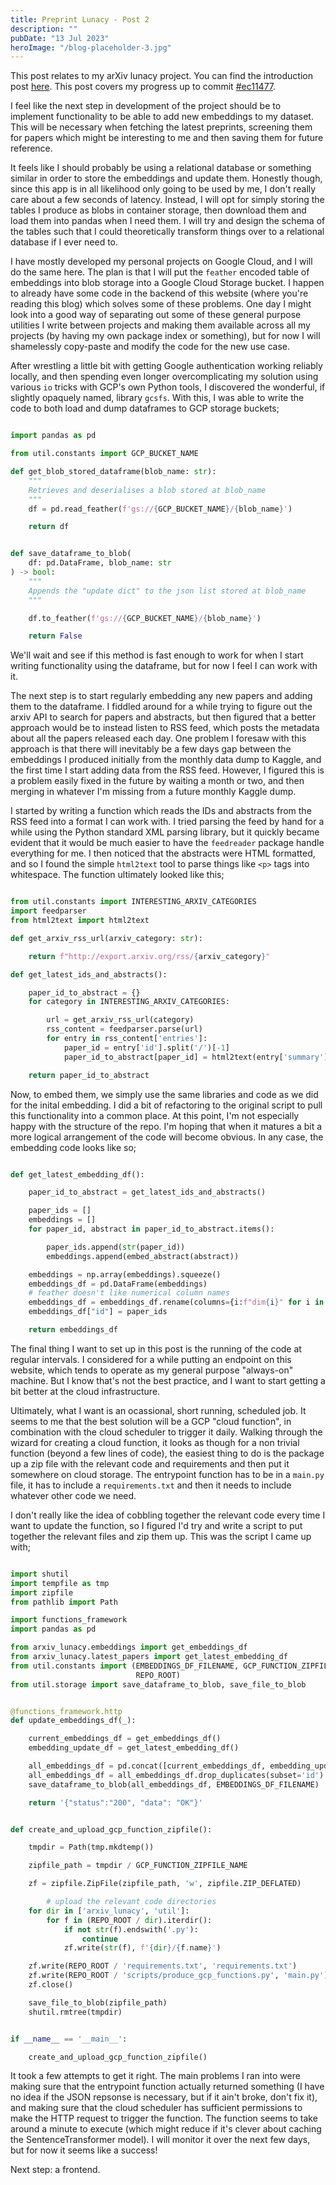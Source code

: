 ```yaml
---
title: Preprint Lunacy - Post 2
description: ""
pubDate: "13 Jul 2023"
heroImage: "/blog-placeholder-3.jpg"
---
```


This post relates to my arXiv lunacy project. You can find the introduction post [here](https://jimbarrett.phd/blog/6). This post covers my progress up to commit [#ec11477](https://github.com/jimbarrett27/arxiv-lunacy/commit/ec114777cfb5da2f6d79e965105c67e353a134ab).

I feel like the next step in development of the project should be to implement functionality to be able to add new embeddings to my dataset. This will be necessary when fetching the latest preprints, screening them for papers which might be interesting to me and then saving them for future reference.

It feels like I should probably be using a relational database or something similar in order to store the embeddings and update them. Honestly though, since this app is in all likelihood only going to be used by me, I don't really care about a few seconds of latency. Instead, I will opt for simply storing the tables I produce as blobs in container storage, then download them and load them into pandas when I need them. I will try and design the schema of the tables such that I could theoretically transform things over to a relational database if I ever need to.

I have mostly developed my personal projects on Google Cloud, and I will do the same here. The plan is that I will put the `feather` encoded table of embeddings into blob storage into a Google Cloud Storage bucket. I happen to already have some code in the backend of this website (where you're reading this blog) which solves some of these problems. One day I might look into a good way of separating out some of these general purpose utilities I write between projects and making them available across all my projects (by having my own package index or something), but for now I will shamelessly copy-paste and modify the code for the new use case.

After wrestling a little bit with getting Google authentication working reliably locally, and then spending even longer overcomplicating my solution using various `io` tricks with GCP's own Python tools, I discovered the wonderful, if slightly opaquely named, library `gcsfs`. With this, I was able to write the code to both load and dump dataframes to GCP storage buckets;

```python

import pandas as pd

from util.constants import GCP_BUCKET_NAME

def get_blob_stored_dataframe(blob_name: str):
    """
    Retrieves and deserialises a blob stored at blob_name
    """
    df = pd.read_feather(f'gs://{GCP_BUCKET_NAME}/{blob_name}')

    return df


def save_dataframe_to_blob(
    df: pd.DataFrame, blob_name: str
) -> bool:
    """
    Appends the "update dict" to the json list stored at blob_name
    """

    df.to_feather(f'gs://{GCP_BUCKET_NAME}/{blob_name}')

    return False

```

We'll wait and see if this method is fast enough to work for when I start writing functionality using the dataframe, but for now I feel I can work with it.

The next step is to start regularly embedding any new papers and adding them to the dataframe. I fiddled around for a while trying to figure out the arxiv API to search for papers and abstracts, but then figured that a better approach would be to instead listen to RSS feed, which posts the metadata about all the papers released each day. One problem I foresaw with this approach is that there will inevitably be a few days gap between the embeddings I produced initially from the monthly data dump to Kaggle, and the first time I start adding data from the RSS feed. However, I figured this is a problem easily fixed in the future by waiting a month or two, and then merging in whatever I'm missing from a future monthly Kaggle dump.

I started by writing a function which reads the IDs and abstracts from the RSS feed into a format I can work with. I tried parsing the feed by hand for a while using the Python standard XML parsing library, but it quickly became evident that it would be much easier to have the `feedreader` package handle everything for me. I then noticed that the abstracts were HTML formatted, and so I found the simple `html2text` tool to parse things like `<p>` tags into whitespace. The function ultimately looked like this;

```python

from util.constants import INTERESTING_ARXIV_CATEGORIES
import feedparser
from html2text import html2text

def get_arxiv_rss_url(arxiv_category: str):

    return f"http://export.arxiv.org/rss/{arxiv_category}"

def get_latest_ids_and_abstracts():

    paper_id_to_abstract = {}
    for category in INTERESTING_ARXIV_CATEGORIES:

        url = get_arxiv_rss_url(category)
        rss_content = feedparser.parse(url)
        for entry in rss_content['entries']:
            paper_id = entry['id'].split('/')[-1]
            paper_id_to_abstract[paper_id] = html2text(entry['summary'])

    return paper_id_to_abstract

```

Now, to embed them, we simply use the same libraries and code as we did for the inital embedding. I did a bit of refactoring to the original script to pull this functionality into a common place. At this point, I'm not especially happy with the structure of the repo. I'm hoping that when it matures a bit a more logical arrangement of the code will become obvious. In any case, the embedding code looks like so;

```python

def get_latest_embedding_df():

    paper_id_to_abstract = get_latest_ids_and_abstracts()

    paper_ids = []
    embeddings = []
    for paper_id, abstract in paper_id_to_abstract.items():

        paper_ids.append(str(paper_id))
        embeddings.append(embed_abstract(abstract))

    embeddings = np.array(embeddings).squeeze()
    embeddings_df = pd.DataFrame(embeddings)
    # feather doesn't like numerical column names
    embeddings_df = embeddings_df.rename(columns={i:f"dim{i}" for i in embeddings_df.columns})
    embeddings_df["id"] = paper_ids

    return embeddings_df

```

The final thing I want to set up in this post is the running of the code at regular intervals. I considered for a while putting an endpoint on this website, which tends to operate as my general purpose "always-on" machine. But I know that's not the best practice, and I want to start getting a bit better at the cloud infrastructure.

Ultimately, what I want is an ocassional, short running, scheduled job. It seems to me that the best solution will be a GCP "cloud function", in combination with the cloud scheduler to trigger it daily. Walking through the wizard for creating a cloud function, it looks as though for a non trivial function (beyond a few lines of code), the easiest thing to do is the package up a zip file with the relevant code and requirements and then put it somewhere on cloud storage. The entrypoint function has to be in a `main.py` file, it has to include a `requirements.txt` and then it needs to include whatever other code we need.

I don't really like the idea of cobbling together the relevant code every time I want to update the function, so I figured I'd try and write a script to put together the relevant files and zip them up. This was the script I came up with;

```python

import shutil
import tempfile as tmp
import zipfile
from pathlib import Path

import functions_framework
import pandas as pd

from arxiv_lunacy.embeddings import get_embeddings_df
from arxiv_lunacy.latest_papers import get_latest_embedding_df
from util.constants import (EMBEDDINGS_DF_FILENAME, GCP_FUNCTION_ZIPFILE_NAME,
                            REPO_ROOT)
from util.storage import save_dataframe_to_blob, save_file_to_blob


@functions_framework.http
def update_embeddings_df(_):

    current_embeddings_df = get_embeddings_df()
    embedding_update_df = get_latest_embedding_df()

    all_embeddings_df = pd.concat([current_embeddings_df, embedding_update_df])
    all_embeddings_df = all_embeddings_df.drop_duplicates(subset='id').reset_index().drop(columns='index')
    save_dataframe_to_blob(all_embeddings_df, EMBEDDINGS_DF_FILENAME)

    return '{"status":"200", "data": "OK"}'


def create_and_upload_gcp_function_zipfile():

    tmpdir = Path(tmp.mkdtemp())

    zipfile_path = tmpdir / GCP_FUNCTION_ZIPFILE_NAME

    zf = zipfile.ZipFile(zipfile_path, 'w', zipfile.ZIP_DEFLATED)

        # upload the relevant code directories
    for dir in ['arxiv_lunacy', 'util']:
        for f in (REPO_ROOT / dir).iterdir():
            if not str(f).endswith('.py'):
                continue
            zf.write(str(f), f'{dir}/{f.name}')

    zf.write(REPO_ROOT / 'requirements.txt', 'requirements.txt')
    zf.write(REPO_ROOT / 'scripts/produce_gcp_functions.py', 'main.py')
    zf.close()

    save_file_to_blob(zipfile_path)
    shutil.rmtree(tmpdir)


if __name__ == '__main__':

    create_and_upload_gcp_function_zipfile()

```

It took a few attempts to get it right. The main problems I ran into were making sure that the entrypoint function actually returned something (I have no idea if the JSON repsonse is necessary, but if it ain't broke, don't fix it), and making sure that the cloud scheduler has sufficient permissions to make the HTTP request to trigger the function. The function seems to take around a minute to execute (which might reduce if it's clever about caching the SentenceTransformer model). I will monitor it over the next few days, but for now it seems like a success!

Next step: a frontend.
